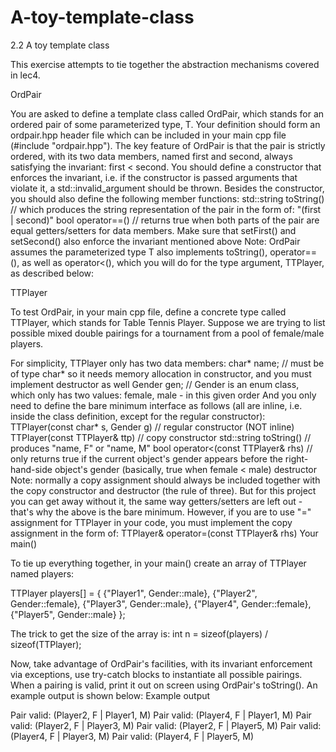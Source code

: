 # A-toy-template-class
2.2 A toy template class

This exercise attempts to tie together the abstraction mechanisms covered in lec4. 

OrdPair

You are asked to define a template class called OrdPair, which stands for an ordered pair of some parameterized type, T. Your definition should form an ordpair.hpp header file which can be included in your main cpp file (#include "ordpair.hpp"). The key feature of OrdPair is that the pair is strictly ordered, with its two data members, named first and second, always satisfying the invariant: first < second. You should define a constructor that enforces the invariant, i.e. if the constructor is passed arguments that violate it, a std::invalid_argument should be thrown. Besides the constructor, you should also define the following member functions:
std::string toString() // which produces the string representation of the pair in the form of: "(first | second)"
bool operator==() // returns true when both parts of the pair are equal
getters/setters for data members. Make sure that setFirst() and setSecond() also enforce the invariant mentioned above
Note: OrdPair assumes the parameterized type T also implements toString(), operator==(), as well as operator<(), which you will do for the type  argument, TTPlayer, as described below:

TTPlayer

To test OrdPair, in your main cpp file, define a concrete type called TTPlayer, which stands for Table Tennis Player. Suppose we are trying to list possible mixed double pairings for a tournament from a pool of female/male players. 

For simplicity, TTPlayer only has two data members:
char* name; // must be of type char* so it needs memory allocation in constructor, and you must implement destructor as well
Gender gen; // Gender is an enum class, which only has two values: female, male - in this given order
And you only need to define the bare minimum interface as follows (all are inline, i.e. inside the class definition, except for the regular constructor):
TTPlayer(const char* s, Gender g) // regular constructor (NOT inline)
TTPlayer(const TTPlayer& ttp) // copy constructor
std::string toString() // produces "name, F" or "name, M"
bool operator<(const TTPlayer& rhs) // only returns true if the current object's gender appears before the right-hand-side object's gender (basically, true when female < male)
destructor
Note: normally a copy assignment should always be included together with the copy constructor and destructor (the rule of three). But for this project you can get away without it, the same way getters/setters are left out - that's why the above is the bare minimum. However, if you are to use "=" assignment for TTPlayer in your code, you must implement the copy assignment in the form of: TTPlayer& operator=(const TTPlayer& rhs)
Your main()

To tie up everything together, in your main() create an array of TTPlayer named players:

TTPlayer players[] = {
    {"Player1", Gender::male},
    {"Player2", Gender::female},
    {"Player3", Gender::male},
    {"Player4", Gender::female},
    {"Player5", Gender::male}
};

The trick to get the size of the array is: int n = sizeof(players) / sizeof(TTPlayer);

Now, take advantage of OrdPair's facilities, with its invariant enforcement via exceptions, use try-catch blocks to instantiate all possible pairings. When a pairing is valid, print it out on screen using OrdPair's toString(). An example output is shown below:
Example output

Pair valid: (Player2, F | Player1, M)
Pair valid: (Player4, F | Player1, M)
Pair valid: (Player2, F | Player3, M)
Pair valid: (Player2, F | Player5, M)
Pair valid: (Player4, F | Player3, M)
Pair valid: (Player4, F | Player5, M)
